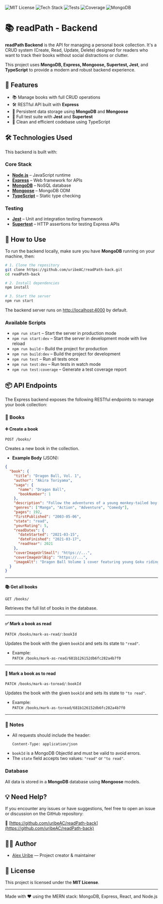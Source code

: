 ![MIT License](https://img.shields.io/badge/license-MIT-green)
![Tech Stack](https://img.shields.io/badge/stack-MERN-blue)
![Tests](https://img.shields.io/badge/tests-passing-brightgreen)
![Coverage](https://img.shields.io/badge/coverage-100%25-success)
![MongoDB](https://img.shields.io/badge/database-MongoDB-brightgreen)

# 📚 readPath - Backend

**readPath Backend** is the API for managing a personal book collection. It's a CRUD system (Create, Read, Update, Delete) designed for readers who want to track their books without social distractions or clutter.

This project uses **MongoDB, Express, Mongoose, Supertest, Jest**, and **TypeScript** to provide a modern and robust backend experience.

## 🧩 Features

- 📚 Manage books with full CRUD operations
- 🛠️ RESTful API built with **Express**
- 💾 Persistent data storage using **MongoDB** and **Mongoose**
- 🧪 Full test suite with **Jest** and **Supertest**
- 🚀 Clean and efficient codebase using TypeScript

## 🛠️ Technologies Used

This backend is built with:

### Core Stack

- **[Node.js](https://nodejs.org/)** – JavaScript runtime
- **[Express](https://expressjs.com/)** – Web framework for APIs
- **[MongoDB](https://www.mongodb.com/)** – NoSQL database
- **[Mongoose](https://mongoosejs.com/)** – MongoDB ODM
- **[TypeScript](https://www.typescriptlang.org/)** – Static type checking

### Testing

- **[Jest](https://jestjs.io/)** – Unit and integration testing framework
- **[Supertest](https://github.com/visionmedia/supertest)** – HTTP assertions for testing Express APIs

## 🚀 How to Use

To run the backend locally, make sure you have **MongoDB** running on your machine, then:

```bash
# 1. Clone the repository
git clone https://github.com/uribeAC/readPath-back.git
cd readPath-back

# 2. Install dependencies
npm install

# 3. Start the server
npm run start
```

The backend server runs on [http://localhost:4000](http://localhost:4000) by default.

### Available Scripts

- `npm run start` – Start the server in production mode
- `npm run start:dev` – Start the server in development mode with live reload
- `npm run build` – Build the project for production
- `npm run build:dev` – Build the project for development
- `npm run test` – Run all tests once
- `npm run test:dev` – Run tests in watch mode
- `npm run test:coverage` – Generate a test coverage report

## 📦 API Endpoints

The Express backend exposes the following RESTful endpoints to manage your book collection:

### 📘 Books

#### ➕ Create a book

`POST /books/`

Creates a new book in the collection.

- **Example Body** (JSON):

```json
{
  "book": {
    "title": "Dragon Ball, Vol. 1",
    "author": "Akira Toriyama",
    "saga": {
      "name": "Dragon Ball",
      "bookNumber": 1
    },
    "description": "Follow the adventures of a young monkey-tailed boy named Goku...",
    "genres": ["Manga", "Action", "Adventure", "Comedy"],
    "pages": 192,
    "firstPublished": "2003-05-06",
    "state": "read",
    "yourRating": 5,
    "readDates": {
      "dateStarted": "2021-03-15",
      "dateFinished": "2021-03-17",
      "readYear": 2021
    },
    "coverImageUrlSmall": "https://...",
    "coverImageUrlBig": "https://...",
    "imageAlt": "Dragon Ball Volume 1 cover featuring young Goku riding a cloud"
  }
}
```

---

#### 📚 Get all books

`GET /books/`

Retrieves the full list of books in the database.

---

#### ✅ Mark a book as **read**

`PATCH /books/mark-as-read/:bookId`

Updates the book with the given `bookId` and sets its state to `"read"`.

- Example:  
  `PATCH /books/mark-as-read/681b126152db6fc282a4b7f0`

---

#### 📌 Mark a book as **to read**

`PATCH /books/mark-as-toread/:bookId`

Updates the book with the given `bookId` and sets its state to `"to read"`.

- Example:  
  `PATCH /books/mark-as-toread/681b126152db6fc282a4b7f0`

---

### 🧠 Notes

- All requests should include the header:
  ```
  Content-Type: application/json
  ```
- `bookId` is a MongoDB ObjectId and must be valid to avoid errors.
- The `state` field accepts two values: `"read"` or `"to read"`.

### Database

All data is stored in a **MongoDB** database using **Mongoose** models.

## 💡 Need Help?

If you encounter any issues or have suggestions, feel free to open an issue or discussion on the GitHub repository:

🔗 [https://github.com/uribeAC/readPath-back](https://github.com/uribeAC/readPath-back)

## 👨‍💻 Author

- [Alex Uribe](https://github.com/uribeAC) — Project creator & maintainer

## 📄 License

This project is licensed under the **MIT License**.

---

Made with ❤️ using the MERN stack: MongoDB, Express, React, and Node.js
